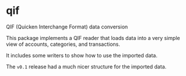 # qif
QIF (Quicken Interchange Format) data conversion

This package implements a QIF reader that loads data into a very simple view of accounts, categories, and transactions.

It includes some writers to show how to use the imported data.

The `v0.1` release had a much nicer structure for the imported data.
